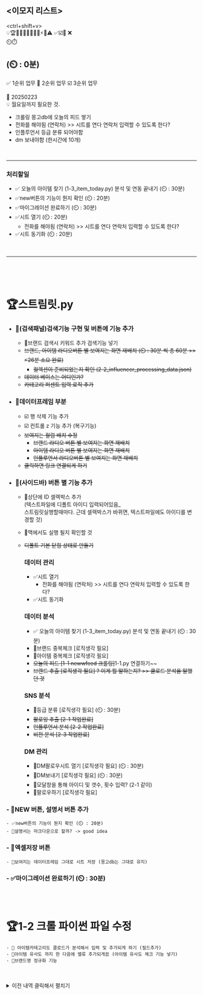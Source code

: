 <이모지 리스트>
---
<ctrl+shift+v>  
💡🏆🎯📢🚀📌🚩📍🏁⚡💬⚠️ ✅☑️🔲 ❌   
⏲️⏱️  

(⏲️ : 0분)
---
✅ 1순위 업무
📌 2순위 업무
☑️ 3순위 업무


🚀 20250223
<BR>
💡 월요일까지 필요한 것.
- 크롤링 몽고db에 오늘의 피드 쌓기
- 전화를 해야됨 (연락처) >> 시트를 연다 연락처 입력할 수 있도록 한다?
- 인플루언서 등급 분류 되어야함
- dm 보내야함 (한시간에 10개)  
<BR>


---
### 처리할일
- ✅ 오늘의 아이템 찾기 (1-3_item_today.py) 분석 및 연동 끝내기 (⏲️ : 30분)
- ✅new버튼의 기능이 뭔지 확인 (⏲️ : 20분)
- ✅마이그레이션 완료하기 (⏲️ : 30분)
- ✅시트 열기 (⏲️ : 20분)
    - 전화를 해야됨 (연락처) >> 시트를 연다 연락처 입력할 수 있도록 한다?
- ✅시트 동기화 (⏲️ : 20분)
<BR>

---
<BR>
<BR>
<BR>

# 🏆스트림릿.py
- ### 📍(검색패널)검색기능 구현 및 버튼에 기능 추가
    - 📌브랜드 검색시 키워드 추가 검색기능 넣기
    - ~~브랜드, 아이템 라디오버튼 별 보여지는 화면 재배치 (⏲️ : 30분 씩 총 60분 >> ⚡26분 소요 완료)~~
      - ~~컬렉션이 준비되었는지 확인 (2-2_influencer_processing_data.json)~~
    - ~~데이터 베이스는 어디인가?~~  
    - ~~카테고리 퍼센트 입력 로직 추가~~

- ### 📍데이터프레임 부분
    - ☑️ 행 삭제 기능 추가
    - ☑️ 컨트롤 z 기능 추가 (복구기능)
    - ~~보여지는 컬럼 배치 수정~~ 
        - ~~브랜드 라디오 버튼 별 보여지는 화면 재배치~~
        - ~~아이템 라디오 버튼 별 보여지는 화면 재배치~~
        - ~~인플루언서 라디오버튼 별 보여지는 화면 재배치~~
    - ~~클릭하면 링크 연결되게 하기~~



- ### 📍(사이드바) 버튼 별 기능 추가
    - 📌상단에 ID 셀렉박스 추가  
    (텍스트파일에 디폴트 아이디 입력되어있음_  
     스트림릿실행할때마다.
     근데 셀렉박스가 바뀌면,   텍스트파일에도 아이디를 변경할 것)
    - 📌맥에서도 실행 될지 확인할 것
    - ~~디폴트 기본 닫힘 상태로 만들기~~

        ### 데이터 관리
        - ✅시트 열기 
            - 전화를 해야됨 (연락처) >> 시트를 연다 연락처 입력할 수 있도록 한다?
        - ✅시트 동기화

        ### 데이터 분석
        - ✅ 오늘의 아이템 찾기 (1-3_item_today.py) 분석 및 연동 끝내기 (⏲️ : 30분)
        - 📌브랜드 중복체크 [로직생각 필요]
        - 📌아이템 중복체크 [로직생각 필요] 
        - ~~오늘의 피드 [1-1 newwfeed 크롤링]~~1-1.py 연결하기~~
        - ~~브랜드 추출 [로직생각 필요]  ? 이게 뭘 말하는지? >> 클로드 분석을 말했던 것~~

        ### SNS 분석
        - 📌등급 분류 [로직생각 필요] (⏲️ : 30분)
        - ~~팔로잉 추출 [2-1 작업완료]~~
        - ~~인플루언서 분석 [2-2 작업완료]~~
        - ~~비전 분석 [2-3 작업완료]~~
        

        ### DM 관리
        - 📌DM팔로우시트 열기 [로직생각 필요] (⏲️ : 30분)
        - 📌DM보내기 [로직생각 필요] (⏲️ : 30분)
        - 📌모달창을 통해 아이디 및 갯수, 횟수 입력? (2-1 같이)
        - 📌팔로우하기 [로직생각 필요]




### - 📍NEW 버튼, 설명서 버튼 추가
    - ✅new버튼의 기능이 뭔지 확인 (⏲️ : 20분)
    - 📌설명서는 마크다운으로 할까? -> good idea
### - 📍엑셀저장 버튼
    - 📌보여지는 데이터프레임 그대로 시트 저장 (몽고db는 그대로 유지)

### - ✅마이그레이션 완료하기 (⏲️ : 30분)
<BR>
<BR>

# 🏆1-2 크롤 파이썬 파일 수정
    - 📌 아이템카테고리도 클로드가 분석해서 입력 및 추가되게 하기 (필드추가)
    - 📌아이템 유사도 까지 한 다음에 밸류 추가되게끔 (아이템 유사도 체크 기능 넣기)
    - 📌브랜드명 정규화 기능
<BR>
<BR>


<details>
  <summary>이전 내역 클릭해서 펼치기</summary>
  여기에 토글될 내용이 들어갑니다.
</details>
